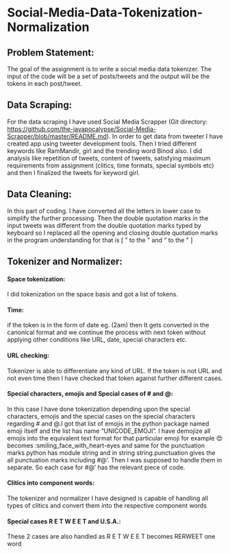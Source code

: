 # Social-Media-Data-Tokenization-Normalization

## Problem Statement: 
The goal of the assignment is to write a social media data tokenizer. The input of the code will be a set of  posts/tweets and the output will be the tokens in each post/tweet.

## Data Scraping:

For the data scraping I have used Social Media Scrapper (Git directory:
https://github.com/the-javapocalypse/Social-Media-Scrapper/blob/master/README.md). In
order to get data from tweeter I have created app using tweeter development tools. Then I
tried different keywords like RamMandir, girl and the trending word Binod also. I did
analysis like repetition of tweets, content of tweets, satisfying maximum requirements from
assignment (clitics, time formats, special symbols etc) and then I finalized the tweets for
keyword girl.

## Data Cleaning:

In this part of coding. I have converted all the letters in lower case to simplify the further
processing. Then the double quotation marks in the input tweets was different from the double quotation marks 
typed by keyboard so I replaced all the opening and closing double quotation marks in the
program understanding for that is [ ” to the " and “ to the " ]

## Tokenizer and Normalizer:
#### Space tokenization:
I did tokenization on the space basis and got a list of tokens.

#### Time:
if the token is in the form of date eg. (2am) then It gets converted in the canonical
format and we continue the process with next token without applying other conditions like
URL, date, special characters etc.

#### URL checking: 
Tokenizer is able to differentiate any kind of URL. If the token is not URL and not even time then I have checked that token against further different cases.

#### Special characters, emojis and Special cases of # and @:
In this case I have done tokenization depending upon the special characters, emojis and the
special cases on the special characters regarding # and @.I got that list of emojis in the python package named emoji itself and the list has name “UNICODE_EMOJI”. I have demojize all emojis into the equivalent text format for that particular emoji for example 😍 becomes :smiling_face_with_heart-eyes and same for the punctuation marks python has module string
and in string string.punctuation gives the all punctuation marks including #@’. Then I was
supposed to handle them in separate. So each case for #@’ has the relevant piece of code.

#### Clitics into component words:
The tokenizer and normalizer I have designed is capable of handling all types of clitics and
convert them into the respective component words

#### Special cases R E T W E E T and U.S.A.:
These 2 cases are also handled as R E T W E E T becomes RERWEET one word 



